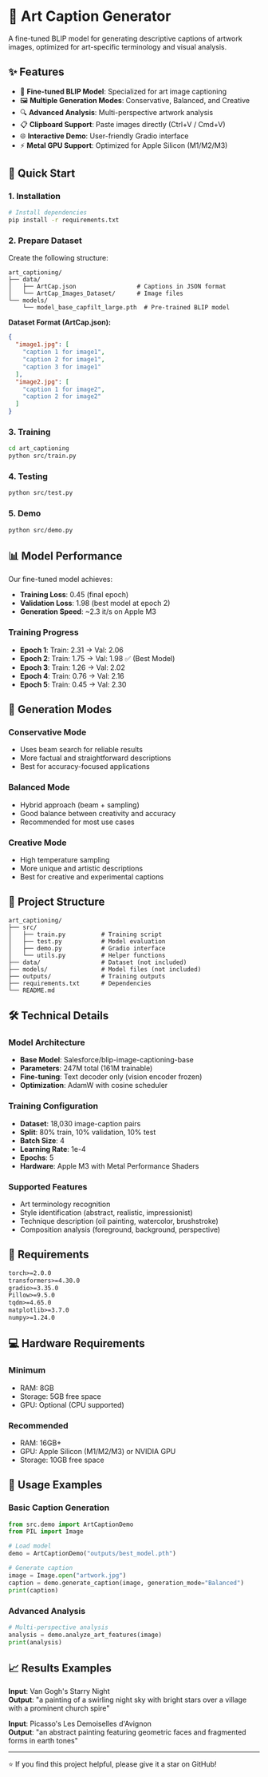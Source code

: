 # 🎨 Art Caption Generator

A fine-tuned BLIP model for generating descriptive captions of artwork images, optimized for art-specific terminology and visual analysis.

## ✨ Features

- 🎨 **Fine-tuned BLIP Model**: Specialized for art image captioning
- 🖼️ **Multiple Generation Modes**: Conservative, Balanced, and Creative
- 🔍 **Advanced Analysis**: Multi-perspective artwork analysis
- 📋 **Clipboard Support**: Paste images directly (Ctrl+V / Cmd+V)
- 🌐 **Interactive Demo**: User-friendly Gradio interface
- ⚡ **Metal GPU Support**: Optimized for Apple Silicon (M1/M2/M3)

## 🚀 Quick Start

### 1. Installation

```bash
# Install dependencies
pip install -r requirements.txt
```

### 2. Prepare Dataset

Create the following structure:
```
art_captioning/
├── data/
│   ├── ArtCap.json                 # Captions in JSON format
│   └── ArtCap_Images_Dataset/      # Image files
└── models/
    └── model_base_capfilt_large.pth  # Pre-trained BLIP model
```

**Dataset Format (ArtCap.json):**
```json
{
  "image1.jpg": [
    "caption 1 for image1",
    "caption 2 for image1",
    "caption 3 for image1"
  ],
  "image2.jpg": [
    "caption 1 for image2",
    "caption 2 for image2"
  ]
}
```

### 3. Training

```bash
cd art_captioning
python src/train.py
```

### 4. Testing

```bash
python src/test.py
```

### 5. Demo

```bash
python src/demo.py
```

## 📊 Model Performance

Our fine-tuned model achieves:
- **Training Loss**: 0.45 (final epoch)
- **Validation Loss**: 1.98 (best model at epoch 2)
- **Generation Speed**: ~2.3 it/s on Apple M3

### Training Progress
- **Epoch 1**: Train: 2.31 → Val: 2.06
- **Epoch 2**: Train: 1.75 → Val: 1.98 ✅ (Best Model)
- **Epoch 3**: Train: 1.26 → Val: 2.02
- **Epoch 4**: Train: 0.76 → Val: 2.16
- **Epoch 5**: Train: 0.45 → Val: 2.30

## 🎯 Generation Modes

### Conservative Mode
- Uses beam search for reliable results
- More factual and straightforward descriptions
- Best for accuracy-focused applications

### Balanced Mode  
- Hybrid approach (beam + sampling)
- Good balance between creativity and accuracy
- Recommended for most use cases

### Creative Mode
- High temperature sampling
- More unique and artistic descriptions
- Best for creative and experimental captions

## 📁 Project Structure

```
art_captioning/
├── src/
│   ├── train.py          # Training script
│   ├── test.py           # Model evaluation
│   ├── demo.py           # Gradio interface
│   └── utils.py          # Helper functions
├── data/                 # Dataset (not included)
├── models/               # Model files (not included)
├── outputs/              # Training outputs
├── requirements.txt      # Dependencies
└── README.md
```

## 🛠️ Technical Details

### Model Architecture
- **Base Model**: Salesforce/blip-image-captioning-base
- **Parameters**: 247M total (161M trainable)
- **Fine-tuning**: Text decoder only (vision encoder frozen)
- **Optimization**: AdamW with cosine scheduler

### Training Configuration
- **Dataset**: 18,030 image-caption pairs
- **Split**: 80% train, 10% validation, 10% test  
- **Batch Size**: 4
- **Learning Rate**: 1e-4
- **Epochs**: 5
- **Hardware**: Apple M3 with Metal Performance Shaders

### Supported Features
- Art terminology recognition
- Style identification (abstract, realistic, impressionist)
- Technique description (oil painting, watercolor, brushstroke)
- Composition analysis (foreground, background, perspective)

## 🔧 Requirements

```txt
torch>=2.0.0
transformers>=4.30.0
gradio>=3.35.0
Pillow>=9.5.0
tqdm>=4.65.0
matplotlib>=3.7.0
numpy>=1.24.0
```

## 💻 Hardware Requirements

### Minimum
- RAM: 8GB
- Storage: 5GB free space
- GPU: Optional (CPU supported)

### Recommended  
- RAM: 16GB+
- GPU: Apple Silicon (M1/M2/M3) or NVIDIA GPU
- Storage: 10GB free space

## 🚀 Usage Examples

### Basic Caption Generation
```python
from src.demo import ArtCaptionDemo
from PIL import Image

# Load model
demo = ArtCaptionDemo("outputs/best_model.pth")

# Generate caption
image = Image.open("artwork.jpg")
caption = demo.generate_caption(image, generation_mode="Balanced")
print(caption)
```

### Advanced Analysis
```python
# Multi-perspective analysis
analysis = demo.analyze_art_features(image)
print(analysis)
```

## 📈 Results Examples

**Input**: Van Gogh's Starry Night  
**Output**: "a painting of a swirling night sky with bright stars over a village with a prominent church spire"

**Input**: Picasso's Les Demoiselles d'Avignon  
**Output**: "an abstract painting featuring geometric faces and fragmented forms in earth tones"


---

⭐ If you find this project helpful, please give it a star on GitHub! 
